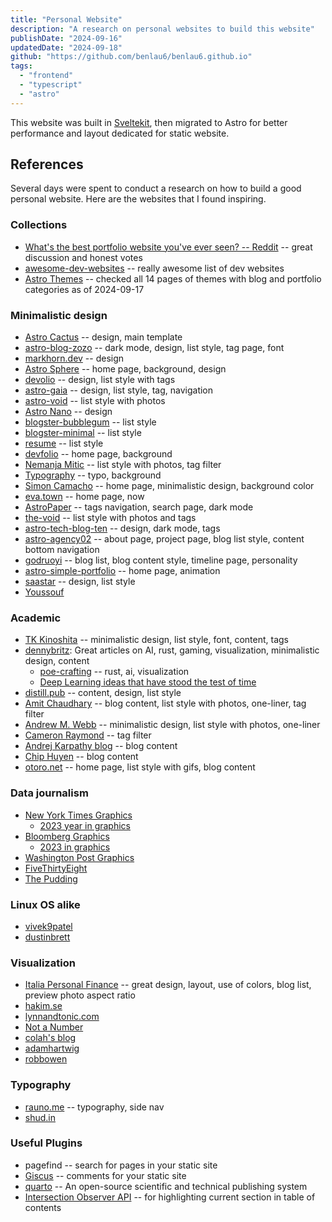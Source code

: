 ```yaml
---
title: "Personal Website"
description: "A research on personal websites to build this website"
publishDate: "2024-09-16"
updatedDate: "2024-09-18"
github: "https://github.com/benlau6/benlau6.github.io"
tags:
  - "frontend"
  - "typescript"
  - "astro"
---
```


This website was built in [Sveltekit](https://github.com/benlau6/benlau6.github.io/tree/archive-sveltekit), then migrated to Astro for better performance and layout dedicated for static website.

## References

Several days were spent to conduct a research on how to build a good personal website. Here are the websites that I found inspiring.

### Collections

- [What's the best portfolio website you've ever seen? -- Reddit](https://www.reddit.com/r/webdev/comments/112r7m5/whats_the_best_portfolio_website_youve_ever_seen/) -- great discussion and honest votes
- [awesome-dev-websites](https://github.com/amitozdeol/awesome-dev-websites) -- really awesome list of dev websites
- [Astro Themes](https://astro.build/themes/?search=&categories%5B%5D=blog&categories%5B%5D=portfolio) -- checked all 14 pages of themes with blog and portfolio categories as of 2024-09-17

### Minimalistic design

- [Astro Cactus](https://astro-theme-cactus.netlify.app/) -- design, main template
- [astro-blog-zozo](https://astro-blog-zozo.pages.dev/) -- dark mode, design, list style, tag page, font
- [markhorn.dev](https://markhorn.dev/) -- design
- [Astro Sphere](https://astro-sphere-demo.vercel.app/) -- home page, background, design
- [devolio](https://devolio.devaradise.com/) -- design, list style with tags
- [astro-gaia](https://astro-gaia.netlify.app/) -- design, list style, tag, navigation
- [astro-void](https://astro-void.netlify.app/) -- list style with photos
- [Astro Nano](https://astro-nano-demo.vercel.app/) -- design
- [blogster-bubblegum](https://blogster-bubblegum.netlify.app/blog/) -- list style
- [blogster-minimal](https://blogster-minimal.netlify.app/blog/) -- list style
- [resume](https://astro-theme-resume.vercel.app/blog) -- list style
- [devfolio](https://devfolio-blog-starter.vercel.app/) -- home page, background
- [Nemanja Mitic](https://nemanjamitic.com/blog/) -- list style with photos, tag filter
- [Typography](https://astro-theme-typography.vercel.app/) -- typo, background
- [Simon Camacho](https://simoncamacho.com/) -- home page, minimalistic design, background color
- [eva.town](https://eva.town/) -- home page, now
- [AstroPaper](https://astro-paper.pages.dev/) -- tags navigation, search page, dark mode
- [the-void](https://the-void.cosmicthemes.com/) -- list style with photos and tags
- [astro-tech-blog-ten](https://astro-tech-blog-ten.vercel.app/) -- design, dark mode, tags
- [astro-agency02](https://astro-agency02.vercel.app/about) -- about page, project page, blog list style, content bottom navigation
- [godruoyi](https://godruoyi.com/) -- blog list, blog content style, timeline page, personality
- [astro-simple-portfolio](https://astro-simple-portfolio.vercel.app/) -- home page, animation
- [saastar](https://saastar.netlify.app/#use-cases) -- design, list style
- [Youssouf](https://elazizi.com/posts/add-comments-section-to-your-astro-blog/)

### Academic

- [TK Kinoshita](https://www.iamtk.co/) -- minimalistic design, list style, font, content, tags
- [dennybritz](https://dennybritz.com/): Great articles on AI, rust, gaming, visualization, minimalistic design, content
  - [poe-crafting](https://dennybritz.com/posts/poe-crafting/) -- rust, ai, visualization
  - [Deep Learning ideas that have stood the test of time](https://dennybritz.com/posts/deep-learning-ideas-that-stood-the-test-of-time/)
- [distill.pub](https://distill.pub/) -- content, design, list style
- [Amit Chaudhary](https://amitness.com/) -- blog content, list style with photos, one-liner, tag filter
- [Andrew M. Webb](http://www.awebb.info/) -- minimalistic design, list style with photos, one-liner
- [Cameron Raymond](https://cameronraymond.me/) -- tag filter
- [Andrej Karpathy blog](http://karpathy.github.io/) -- blog content
- [Chip Huyen](https://huyenchip.com/) -- blog content
- [otoro.net](https://otoro.net/ml/) -- home page, list style with gifs, blog content

### Data journalism

- [New York Times Graphics](https://www.nytimes.com/spotlight/graphics)
  - [2023 year in graphics](https://www.nytimes.com/interactive/2023/us/2023-year-in-graphics.html)
- [Bloomberg Graphics](https://www.nytimes.com/spotlight/graphics)
  - [2023 in graphics](https://www.bloomberg.com/graphics/2023-in-graphics/)
- [Washington Post Graphics](https://www.washingtonpost.com/media/interactive/2022/2022-year-graphics/)
- [FiveThirtyEight](https://fivethirtyeight.com/)
- [The Pudding](https://pudding.cool/)

### Linux OS alike

- [vivek9patel](https://vivek9patel.github.io/)
- [dustinbrett](https://dustinbrett.com/)

### Visualization

- [Italia Personal Finance](https://www.italiapersonalfinance.it/) -- great design, layout, use of colors, blog list, preview photo aspect ratio
- [hakim.se](https://hakim.se/)
- [lynnandtonic.com](https://lynnandtonic.com/)
- [Not a Number](https://www.nan.fyi/)
- [colah's blog](https://colah.github.io/)
- [adamhartwig](https://www.adamhartwig.co.uk/work-and-play)
- [robbowen](https://robbowen.digital/)

### Typography

- [rauno.me](https://rauno.me/craft/interaction-design#spatial-consistency) -- typography, side nav
- [shud.in](https://shud.in/)

### Useful Plugins

- pagefind -- search for pages in your static site
- [Giscus](https://elazizi.com/posts/add-comments-section-to-your-astro-blog/) -- comments for your static site
- [quarto](https://quarto.org/) -- An open-source scientific and technical publishing system
- [Intersection Observer API](https://billyle.dev/posts/highlight-table-of-content-items-using-intersection-observer) -- for highlighting current section in table of contents
